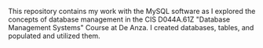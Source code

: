 This repository contains my work with the MySQL software as I explored the concepts of database management in the CIS D044A.61Z "Database Management Systems" Course at De Anza. I created databases, tables, and populated and utilized them.
